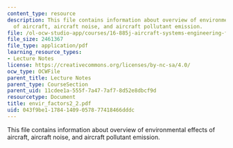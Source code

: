 ```yaml
---
content_type: resource
description: This file contains information about overview of environmental effects
  of aircraft, aircraft noise, and aircraft pollutant emission.
file: /ol-ocw-studio-app/courses/16-885j-aircraft-systems-engineering-fall-2004/043f9be117841409057877418466dddc_envir_factors2_2.pdf
file_size: 2461367
file_type: application/pdf
learning_resource_types:
- Lecture Notes
license: https://creativecommons.org/licenses/by-nc-sa/4.0/
ocw_type: OCWFile
parent_title: Lecture Notes
parent_type: CourseSection
parent_uid: 11cdee1a-555f-7a47-7af7-8d52e8dbcf9d
resourcetype: Document
title: envir_factors2_2.pdf
uid: 043f9be1-1784-1409-0578-77418466dddc
---
```

This file contains information about overview of environmental effects of aircraft, aircraft noise, and aircraft pollutant emission.